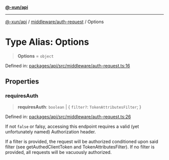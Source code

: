 [**@-xun/api**](../../../README.md)

***

[@-xun/api](../../../README.md) / [middleware/auth-request](../README.md) / Options

# Type Alias: Options

> **Options** = `object`

Defined in: [packages/api/src/middleware/auth-request.ts:16](https://github.com/Xunnamius/api-utils/blob/e344f26c2c71ff2ab26a4bf6ee6f0fc1cb9a441b/packages/api/src/middleware/auth-request.ts#L16)

## Properties

### requiresAuth

> **requiresAuth**: `boolean` \| \{ `filter?`: `TokenAttributesFilter`; \}

Defined in: [packages/api/src/middleware/auth-request.ts:26](https://github.com/Xunnamius/api-utils/blob/e344f26c2c71ff2ab26a4bf6ee6f0fc1cb9a441b/packages/api/src/middleware/auth-request.ts#L26)

If not `false` or falsy, accessing this endpoint requires a valid (yet
unfortunately named) Authorization header.

If a filter is provided, the request will be authorized conditioned upon
said filter (see getAuthedClientToken and
TokenAttributesFilter). If no filter is provided, all requests will
be vacuously authorized.
